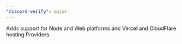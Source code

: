 ```yaml
---
"discord-verify": major
---
```


Adds support for Node and Web platforms and Vercel and CloudFlare hosting Providers
